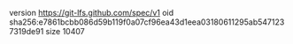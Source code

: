 version https://git-lfs.github.com/spec/v1
oid sha256:e7861bcbb086d59b119f0a07cf96ea43d1eea03180611295ab5471237319de91
size 10407
